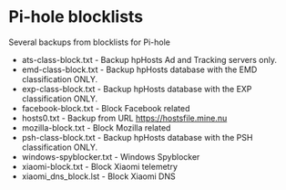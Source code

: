 # Pi-hole blocklists
Several backups from blocklists for Pi-hole

* ats-class-block.txt - Backup hpHosts Ad and Tracking servers only.
* emd-class-block.txt - Backup hpHosts database with the EMD classification ONLY.
* exp-class-block.txt - Backup hpHosts database with the EXP classification ONLY.
* facebook-block.txt - Block Facebook related
* hosts0.txt - Backup from URL https://hostsfile.mine.nu
* mozilla-block.txt - Block Mozilla related
* psh-class-block.txt - Backup hpHosts database with the PSH classification ONLY.
* windows-spyblocker.txt - Windows Spyblocker
* xiaomi-block.txt - Block Xiaomi telemetry
* xiaomi_dns_block.lst - Block Xiaomi DNS
